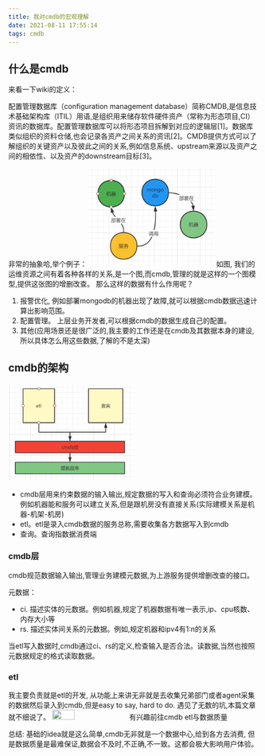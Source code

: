 ```yaml
---
title: 我对cmdb的宏观理解
date: 2021-08-11 17:55:14
tags: cmdb
---
```


## 什么是cmdb
来看一下wiki的定义：

配置管理数据库（configuration management database）简称CMDB,是信息技术基础架构库（ITIL）用语,是组织用来储存软件硬件资产（常称为形态项目,CI）资讯的数据库。配置管理数据库可以将形态项目拆解到对应的逻辑层[1]。数据库类似组织的资料仓储,也会记录各资产之间关系的资讯[2]。CMDB提供方式可以了解组织的关键资产以及彼此之间的关系,例如信息系统、upstream来源以及资产之间的相依性、以及资产的downstream目标[3]。


非常的抽象哈,举个例子：
<img src="/image/cmdb.png" width="50%" height="50%">
如图, 我们的运维资源之间有着各种各样的关系,是一个图,而cmdb,管理的就是这样的一个图模型,提供这张图的增删改查。
那么这样的数据有什么作用呢？
1. 报警优化, 例如部署mongodb的机器出现了故障,就可以根据cmdb数据迅速计算出影响范围。
2. 配置管理。 上层业务开发者,可以根据cmdb的数据生成自己的配置。
3. 其他(应用场景还是很广泛的,我主要的工作还是在cmdb及其数据本身的建设,所以具体怎么用这些数据,了解的不是太深)

## cmdb的架构
<img src="/image/cmdb_infra.png" width="50%" height="50%">

- cmdb层用来约束数据的输入输出,规定数据的写入和查询必须符合业务建模。例如机器能和服务可以建立关系,但是跟机房没有直接关系(实际建模关系是机器-机架-机房)
- etl。etl是录入cmdb数据的服务总称,需要收集各方数据写入到cmdb
- 查询。查询指数据消费端

### cmdb层
cmdb规范数据输入输出,管理业务建模元数据,为上游服务提供增删改查的接口。

元数据：

- ci. 描述实体的元数据。例如机器,规定了机器数据有唯一表示,ip、cpu核数、内存大小等
- rs. 描述实体间关系的元数据。例如,规定机器和ipv4有1:n的关系

当etl写入数据时,cmdb通过ci、rs的定义,检查输入是否合法。读数据,当然也按照元数据规定的格式读取数据。

### etl
我主要负责就是etl的开发, 从功能上来讲无非就是去收集兄弟部门或者agent采集的数据然后录入到cmdb,但是easy to say, hard to do. 遇见了无数的坑,本篇文章就不细说了。
<img src='https://img2.baidu.com/it/u=2946701841,1025414129&fm=26&fmt=auto&gp=0.jpg' width="30%" height="30%"></img>
有兴趣前往<a src='www.baidu.com'>cmdb etl与数据质量</a>


总结: 基础的idea就是这么简单,cmdb无非就是一个数据中心,给到各方去消费, 但是数据质量是最难保证,数据会不及时,不正确,不一致。这都会极大影响用户体验。


